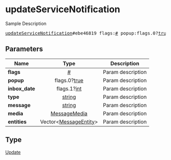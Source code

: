 # updateServiceNotification

Sample Description

<pre>
<a href="../constructor/updateServiceNotification.md">updateServiceNotification</a>#ebe46819 flags:<a href="../type/#.md">#</a> popup:flags.0?<a href="../type/true.md">true</a> inbox_date:flags.1?<a href="../type/int.md">int</a> type:<a href="../type/string.md">string</a> message:<a href="../type/string.md">string</a> media:<a href="../type/MessageMedia.md">MessageMedia</a> entities:Vector&lt;<a href="../type/MessageEntity.md">MessageEntity</a>&gt; = <a href="../type/Update.md">Update</a>;</pre>
## Parameters

| Name | Type | Description |
|------|:----:|-------------|
| **flags** | <a href="../type/#.md">#</a> | Param description |
| **popup** | flags.0?<a href="../type/true.md">true</a> | Param description |
| **inbox_date** | flags.1?<a href="../type/int.md">int</a> | Param description |
| **type** | <a href="../type/string.md">string</a> | Param description |
| **message** | <a href="../type/string.md">string</a> | Param description |
| **media** | <a href="../type/MessageMedia.md">MessageMedia</a> | Param description |
| **entities** | Vector&lt;<a href="../type/MessageEntity.md">MessageEntity</a>&gt; | Param description |

## Type

<a href="../type/Update.md">Update</a>
